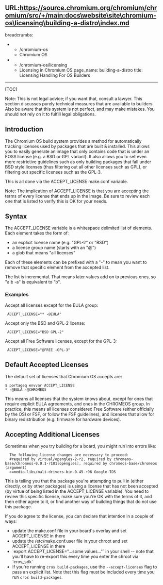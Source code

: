URL:https://source.chromium.org/chromium/chromium/src/+/main:docs\website\site\chromium-os\licensing\building-a-distro\index.md
---
breadcrumbs:
- - /chromium-os
  - Chromium OS
- - /chromium-os/licensing
  - Licensing in Chromium OS
page_name: building-a-distro
title: Licensing Handling For OS Builders
---

[TOC]

Note: This is not legal advice; if you want that, consult a lawyer. This section
discusses purely technical measures that are available to builders. Also be
aware that this system is not perfect, and may make mistakes. You should not
rely on it to fulfill legal obligations.

## Introduction

The Chromium OS build system provides a method for automatically tracking
licenses used by packages that are built & installed. This allows you to easily
generate an image that only contains code that is under an FOSS license (e.g. a
BSD or GPL variant). It also allows you to set even more restrictive guidelines
such as only building packages that fall under BSD style licenses (thus
filtering out all other licenses such as GPL), or filtering out specific
licenses such as the GPL-3.

This is all done via the ACCEPT_LICENSE make.conf variable.

Note: The implication of ACCEPT_LICENSE is that you are accepting the terms of
every license that ends up in the image. Be sure to review each one that is
listed to verify this is OK for your needs.

## Syntax

The ACCEPT_LICENSE variable is a whitespace delimited list of elements. Each
element takes the form of:

*   an explicit license name (e.g. "GPL-2" or "BSD")
*   a license group name (starts with an "@")
*   a glob that means "all licenses"

Each of these elements can be prefixed with a "-" to mean you want to remove
that specific element from the accepted list.

The list is incremental. That means later values add on to previous ones, so "a
b -a" is equivalent to "b".

### Examples

Accept all licenses except for the EULA group:

```none
 ACCEPT_LICENSE="* -@EULA"
```

Accept only the BSD and GPL-2 license:

```none
 ACCEPT_LICENSE="BSD GPL-2"
```

Accept all Free Software licenses, except for the GPL-3:

```none
 ACCEPT_LICENSE="@FREE -GPL-3"
```

## Default Accepted Licenses

The default set of licenses that Chromium OS accepts are:

```none
$ portageq envvar ACCEPT_LICENSE
* -@EULA -@CHROMEOS
```

This means all licenses that the system knows about, except for ones that
require explicit EULA agreements, and ones in the CHROMEOS group. In practice,
this means all licenses considered Free Software (either officially by the OSI
or FSF, or follow the FSF guidelines), and licenses that allow for binary
redistribution (e.g. firmware for hardware devices).

## Accepting Additional Licenses

Sometimes when you try building for a board, you might run into errors like:

```none
  The following license changes are necessary to proceed:
  #required by virtual/opengles-2-r2, required by chromeos-base/chromeos-0.0.1-r181[opengles], required by chromeos-base/chromeos (argument)
  >=media-libs/mali-drivers-bin-0.45-r96 Google-TOS 
```

This is telling you that the package you're attempting to pull in (either
directly, or by other packages) is using a license that has not been accepted
(by virtue of being listed in the ACCEPT_LICENSE variable). You need to review
this specific license, make sure you're OK with the terms of it, and then either
agree to it, or find another way of building things that do not use this
package.

If you do agree to the license, you can declare that intention in a couple of
ways:

*   update the make.conf file in your board's overlay and set
            ACCEPT_LICENSE in there
*   update the /etc/make.conf.user file in your chroot and set
            ACCEPT_LICENSE in there
*   \`export ACCEPT_LICENSE="...some values..."\` in your shell -- note
            that you'll have to re-export this every time you enter the chroot
            via \`cros_sdk\`
*   If you're running `cros build-packages`, use the `--accept-licenses` flag to
    pass an explicit list.  Note that this flag must be included every
    time you run `cros build-packages`.
